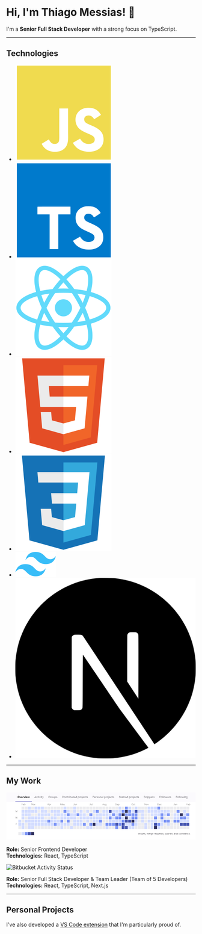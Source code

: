 # Hi, I'm Thiago Messias! 👋

I'm a **Senior Full Stack Developer** with a strong focus on TypeScript.

---

## Technologies

- ![JavaScript](images/javascript-plain.svg)
- ![TypeScript](images/typescript-plain.svg)
- ![React](images/react-original.svg)
- ![HTML5](images/html5-original.svg)
- ![CSS3](images/css3-original.svg)
- ![Tailwind CSS](images/tailwindcss.svg)
- ![Next.js](images/nextjs.svg)

---

## My Work

![GitLab Activity Status](images/gitlab-status.png)

**Role:** Senior Frontend Developer  
**Technologies:** React, TypeScript

![Bitbucket Activity Status](images/bitbucket-status.png)

**Role:** Senior Full Stack Developer & Team Leader (Team of 5 Developers)  
**Technologies:** React, TypeScript, Next.js

---

## Personal Projects

I've also developed a [VS Code extension](https://github.com/Thiiaguinho/vscode-prompt-master) that I'm particularly proud of.
